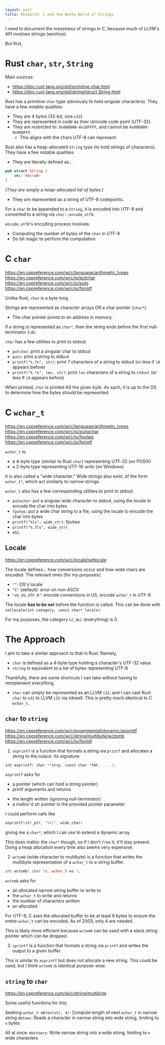 ```yaml
---
layout: post
title: Research: C and the Wacky World of Strings
---
```


I need to document the messiness of strings in C, because much of LLVM's API involves strings (woohoo).

But first,

# Rust `char`, `str`, `String`

Main sources:
* https://doc.rust-lang.org/std/primitive.char.html
* https://doc.rust-lang.org/std/string/struct.String.html

Rust has a primitive `char` type (obviously to hold singular characters). They have a few notable qualities:
- They are 4 bytes (32-bit, size `u32`).
- They are represented in code as their Unicode code point (UTF-32).
- They are restricted to: `0x000000-0x10FFFF`, and cannot be `0x00D800-0x00DFFF`.
	- This aligns with the chars UTF-8 can represent.

Rust also has a heap-allocated `String` type (to hold strings of characters). They have a few notable qualities:
- They are literally defined as...
```rs
pub struct String {
	vec: Vec<u8>
}
```
*(They are simply a heap-allocated list of bytes.)*

- They are represented as a string of UTF-8 codepoints.

For a `char` to be appended to a `String`, it is encoded into UTF-8 and converted to a string via `char::encode_utf8`.

`encode_utf8`'s encoding process involves:
- Computing the number of bytes of the `char` in UTF-8
- Do bit magic to perform the computation

# C `char`

https://en.cppreference.com/w/c/language/arithmetic_types
https://en.cppreference.com/w/c/io/putchar
https://en.cppreference.com/w/c/io/puts
https://en.cppreference.com/w/c/io/fprintf

Unlike Rust, `char` is a byte long. 

Strings are represented as character arrays OR a char pointer (`char*`).
- The char pointer points to an address in memory. 

If a string is represented as `char*`, then the string ends before the first null-terminator (`\0`).

`char` has a few utilities to print to stdout:
- `putchar`: print a singular char to stdout
- `puts`: print a string to stdout
- `printf("%.7s", str)`: print 7 characters of a string to stdout (or less if `\0` appears before)
- `printf("%.*s", len, str)`: print `len` characters of a string to `stdout` (or less if `\0` appears before)

When printed, `char` is printed AS the given byte. As such, it is up to the OS to determine how the bytes should be represented.

# C `wchar_t`

https://en.cppreference.com/w/c/language/arithmetic_types
https://en.cppreference.com/w/c/io/putwchar
https://en.cppreference.com/w/c/io/fputws
https://en.cppreference.com/w/c/io/fprintf

`wchar_t` is: 
- a 4-byte type (similar to Rust `char`) representing UTF-32 (on POSIX)
- a 2-byte type representing UTF-16 units (on Windows)

It is also called a "wide character." Wide strings also exist, of the form `wchar_t*`, which act similarly to narrow strings.

`wchar_t` also has a few corresponding utilities to print to stdout:
- `putwchar`: put a singular wide character to stdout, using the locale to encode the char into bytes
- `fputws`: put a wide char string to a file, using the locale to encode the char into bytes
- `printf("%ls", wide_str)`: fputws
- `printf("%.7ls", wide_str)`
- etc.

## Locale

https://en.cppreference.com/w/c/locale/setlocale

The locale defines... how conversions occur and how wide chars are encoded. The relevant ones (for my purposes):
- `""`: OS's locale
- `"C"` (default): error on non-ASCII
- `"en_US.UTF-8"`: encode conversions in US, encode `wchar_t` in UTF-8

The locale **has to be set** before the function is called. This can be done with `setlocale(int category, const char* locale)`.

For my purposes, the category `LC_ALL` (everything) is 0.

# The Approach

I aim to take a similar approach to that in Rust. Namely,
- `char` is defined as a 4-byte type holding a character's UTF-32 value
- `string` is equivalent to a list of bytes representing UTF-8

Thankfully, there are some shortcuts I can take without having to reimplement everything.

- `char` can simply be represented as an LLVM `i32`, and I can cast Rust `char` to `u32` to LLVM `i32` via inkwell. This is pretty much identical to C `wchar_t`.

## `char` to `string`

https://en.cppreference.com/w/c/experimental/dynamic/asprintf
https://en.cppreference.com/w/c/string/multibyte/wctomb
https://en.cppreference.com/w/c/io/fprintf

1. `asprintf` is a function that formats a string via `printf` and allocates a string to the output. 
Its signature:
```c
int asprintf( char **strp, const char *fmt, ... );
```

`asprintf` asks for
* a pointer (which can hold a string pointer)
* printf arguments
and returns 
- the length written (ignoring null-terminator)
- a malloc'd str pointer in the provided pointer parameter

I could perform calls like
```c
asprintf(str_ptr, "%lc", wide_char)
```
giving me a `char*`, which I can use to extend a dynamic array.

This does malloc the `char*` though, so if I don't `free` it, it'll stay present. Doing a heap allocation every time also seems very expensive.

2. `wctomb` (wide character to multibyte) is a function that writes the multibyte representation of a `wchar_t` to a string buffer.
```c
int wctomb( char *s, wchar_t ws );
```

`wctomb` asks for
- an allocated narrow string buffer to write to
- the `wchar_t` to write
and returns
- the number of characters written
- an allocated 

For UTF-8, C asks the allocated buffer to be at least 6 bytes to ensure the entire `wchar_t` can be encoded. As of 2003, only 4 are needed.

This is likely more efficient because `wctomb` can be used with a stack string pointer which can be dropped.

3. `sprintf` is a function that formats a string via `printf` and writes the output to a given buffer.

This is similar to `asprintf` but does not allocate a new string. This could be used, but I think `wctomb` is identical purpose-wise.

## `string` to `char`

https://en.cppreference.com/w/c/string/multibyte

Some useful functions for this:

Seeking `wchar_t`:
`mblen(str, 4)`: Compute length of next `wchar_t` in narrow string
`mbtowc`: Reads a character in narrow string into wide string, limiting to `n` bytes

All at once:
`mbstowcs`: Write narrow string into a wide string, limiting to `n` wide characters